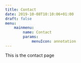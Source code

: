 ```yaml
---
title: Contact
date: 2019-10-08T10:10:06+01:00
draft: false
menu:
    mainmenu:
        name: Contact
        params:
            menuIcon: annotation
---
```


This is the contact page
